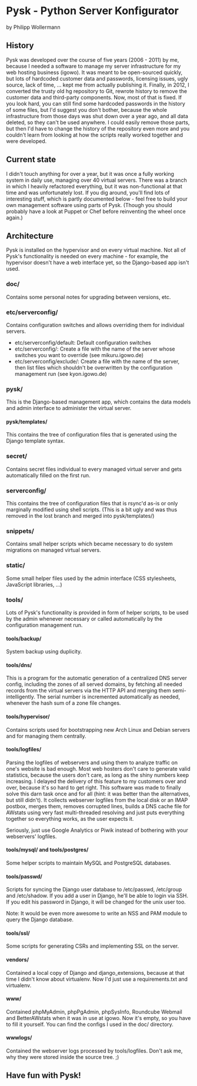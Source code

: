 # Pysk - Python Server Konfigurator
by Philipp Wollermann

## History
Pysk was developed over the course of five years (2006 -  2011) by me, because I needed a software to manage my server infrastructure for my web hosting business (igowo). It was meant to be open-sourced quickly, but lots of hardcoded customer data and passwords, licensing issues, ugly source, lack of time, … kept me from actually publishing it. Finally, in 2012, I converted the trusty old hg repository to Git, rewrote history to remove the customer data and third-party components. Now, most of that is fixed. If you look hard, you can still find some hardcoded passwords in the history of some files, but I'd suggest you don't bother, because the whole infrastructure from those days was shut down over a year ago, and all data deleted, so they can't be used anywhere. I could easily remove those parts, but then I'd have to change the history of the repository even more and you couldn't learn from looking at how the scripts really worked together and were developed.

## Current state
I didn't touch anything for over a year, but it was once a fully working system in daily use, managing over 40 virtual servers. There was a branch in which I heavily refactored everything, but it was non-functional at that time and was unfortunately lost. If you dig around, you'll find lots of interesting stuff, which is partly documented below - feel free to build your own management software using parts of Pysk. (Though you should probably have a look at Puppet or Chef before reinventing the wheel once again.)

## Architecture
Pysk is installed on the hypervisor and on every virtual machine. Not all of Pysk's functionality is needed on every machine - for example, the hypervisor doesn't have a web interface yet, so the Django-based app isn't used.

### doc/
Contains some personal notes for upgrading between versions, etc.

### etc/serverconfig/
Contains configuration switches and allows overriding them for individual servers.

- etc/serverconfig/default: Default configuration switches
- etc/serverconfig/<hostname>: Create a file with the name of the server whose switches you want to override (see mikuru.igowo.de)
- etc/serverconfig/exclude/<hostname>: Create a file with the name of the server, then list files which shouldn't be overwritten by the configuration management run (see kyon.igowo.de)

### pysk/
This is the Django-based management app, which contains the data models and admin interface to administer the virtual server.

#### pysk/templates/
This contains the tree of configuration files that is generated using the Django template syntax.

### secret/
Contains secret files individual to every managed virtual server and gets automatically filled on the first run.

### serverconfig/
This contains the tree of configuration files that is rsync'd as-is or only marginally modified using shell scripts. (This is a bit ugly and was thus removed in the lost branch and merged into pysk/templates/)

### snippets/
Contains small helper scripts which became necessary to do system migrations on managed virtual servers.

### static/
Some small helper files used by the admin interface (CSS stylesheets, JavaScript libraries, …)

### tools/
Lots of Pysk's functionality is provided in form of helper scripts, to be used by the admin whenever necessary or called automatically by the configuration management run.

#### tools/backup/
System backup using duplicity.

#### tools/dns/
This is a program for the automatic generation of a centralized DNS server config, including the zones of all served domains, by fetching all needed records from the virtual servers via the HTTP API and merging them semi-intelligently. The serial number is incremented automatically as needed, whenever the hash sum of a zone file changes.

#### tools/hypervisor/
Contains scripts used for bootstrapping new Arch Linux and Debian servers and for managing them centrally.

#### tools/logfiles/
Parsing the logfiles of webservers and using them to analyze traffic on one's website is bad enough. Most web hosters don't care to generate valid statistics, because the users don't care, as long as the shiny numbers keep increasing. I delayed the delivery of this feature to my customers over and over, because it's so hard to get right. This software was made to finally solve this darn task once and for all (hint: it was better than the alternatives, but still didn't). It collects webserver logfiles from the local disk or an IMAP postbox, merges them, removes corrupted lines, builds a DNS cache file for AWstats using very fast multi-threaded resolving and just puts everything together so everything works, as the user expects it.

Seriously, just use Google Analytics or Piwik instead of bothering with your webservers' logfiles.

#### tools/mysql/ and tools/postgres/
Some helper scripts to maintain MySQL and PostgreSQL databases.

#### tools/passwd/
Scripts for syncing the Django user database to /etc/passwd, /etc/group and /etc/shadow. If you add a user in Django, he'll be able to login via SSH. If you edit his password in Django, it will be changed for the unix user too.

Note: It would be even more awesome to write an NSS and PAM module to query the Django database.

#### tools/ssl/
Some scripts for generating CSRs and implementing SSL on the server.

#### vendors/
Contained a local copy of Django and django_extensions, because at that time I didn't know about virtualenv. Now I'd just use a requirements.txt and virtualenv.

#### www/
Contained phpMyAdmin, phpPgAdmin, phpSysInfo, Roundcube Webmail and BetterAWstats when it was in use at igowo. Now it's empty, so you have to fill it yourself. You can find the configs I used in the doc/ directory.

#### wwwlogs/
Contained the webserver logs processed by tools/logfiles. Don't ask me, why they were stored inside the source tree. ;)

## Have fun with Pysk!

